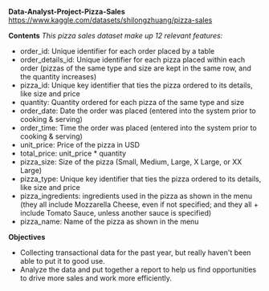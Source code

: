 **Data-Analyst-Project-Pizza-Sales**
https://www.kaggle.com/datasets/shilongzhuang/pizza-sales

**Contents**
_This pizza sales dataset make up 12 relevant features:_
+ order_id: Unique identifier for each order placed by a table
+ order_details_id: Unique identifier for each pizza placed within each order (pizzas of the same type and size are kept in the same row, and the quantity increases)
+ pizza_id: Unique key identifier that ties the pizza ordered to its details, like size and price
+ quantity: Quantity ordered for each pizza of the same type and size
+ order_date: Date the order was placed (entered into the system prior to cooking & serving)
+ order_time: Time the order was placed (entered into the system prior to cooking & serving)
+ unit_price: Price of the pizza in USD
+ total_price: unit_price * quantity
+ pizza_size: Size of the pizza (Small, Medium, Large, X Large, or XX Large)
+ pizza_type: Unique key identifier that ties the pizza ordered to its details, like size and price
+ pizza_ingredients: ingredients used in the pizza as shown in the menu (they all include Mozzarella Cheese, even if not specified; and they all + include Tomato Sauce, unless another sauce is specified)
+ pizza_name: Name of the pizza as shown in the menu

**Objectives**
- Collecting transactional data for the past year, but really haven't been able to put it to good use.
- Analyze the data and put together a report to help us find opportunities to drive more sales and work more efficiently.
